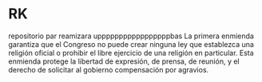 # RK
repositorio par reamizara     upppppppppppppppppbas
La primera enmienda garantiza que el Congreso no puede crear ninguna ley que establezca una religión oficial o prohibir el libre ejercicio de una religión en particular. Esta enmienda protege la libertad de expresión, de prensa, de reunión, y el derecho de solicitar al gobierno compensación por agravios.
